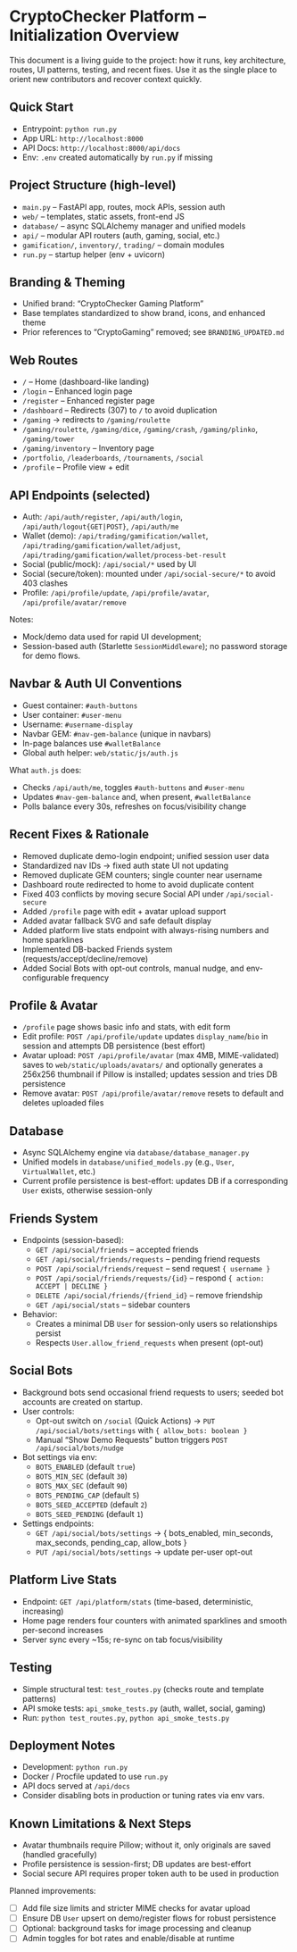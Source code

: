 # CryptoChecker Platform – Initialization Overview

This document is a living guide to the project: how it runs, key architecture, routes, UI patterns, testing, and recent fixes. Use it as the single place to orient new contributors and recover context quickly.

## Quick Start

- Entrypoint: `python run.py`
- App URL: `http://localhost:8000`
- API Docs: `http://localhost:8000/api/docs`
- Env: `.env` created automatically by `run.py` if missing

## Project Structure (high-level)

- `main.py` – FastAPI app, routes, mock APIs, session auth
- `web/` – templates, static assets, front-end JS
- `database/` – async SQLAlchemy manager and unified models
- `api/` – modular API routers (auth, gaming, social, etc.)
- `gamification/`, `inventory/`, `trading/` – domain modules
- `run.py` – startup helper (env + uvicorn)

## Branding & Theming

- Unified brand: “CryptoChecker Gaming Platform”
- Base templates standardized to show brand, icons, and enhanced theme
- Prior references to “CryptoGaming” removed; see `BRANDING_UPDATED.md`

## Web Routes

- `/` – Home (dashboard-like landing)
- `/login` – Enhanced login page
- `/register` – Enhanced register page
- `/dashboard` – Redirects (307) to `/` to avoid duplication
- `/gaming` → redirects to `/gaming/roulette`
- `/gaming/roulette`, `/gaming/dice`, `/gaming/crash`, `/gaming/plinko`, `/gaming/tower`
- `/gaming/inventory` – Inventory page
- `/portfolio`, `/leaderboards`, `/tournaments`, `/social`
- `/profile` – Profile view + edit

## API Endpoints (selected)

- Auth: `/api/auth/register`, `/api/auth/login`, `/api/auth/logout{GET|POST}`, `/api/auth/me`
- Wallet (demo): `/api/trading/gamification/wallet`, `/api/trading/gamification/wallet/adjust`, `/api/trading/gamification/wallet/process-bet-result`
- Social (public/mock): `/api/social/*` used by UI
- Social (secure/token): mounted under `/api/social-secure/*` to avoid 403 clashes
- Profile: `/api/profile/update`, `/api/profile/avatar`, `/api/profile/avatar/remove`

Notes:
- Mock/demo data used for rapid UI development;
- Session-based auth (Starlette `SessionMiddleware`); no password storage for demo flows.

## Navbar & Auth UI Conventions

- Guest container: `#auth-buttons`
- User container: `#user-menu`
- Username: `#username-display`
- Navbar GEM: `#nav-gem-balance` (unique in navbars)
- In-page balances use `#walletBalance`
- Global auth helper: `web/static/js/auth.js`

What `auth.js` does:
- Checks `/api/auth/me`, toggles `#auth-buttons` and `#user-menu`
- Updates `#nav-gem-balance` and, when present, `#walletBalance`
- Polls balance every 30s, refreshes on focus/visibility change

## Recent Fixes & Rationale

- Removed duplicate demo-login endpoint; unified session user data
- Standardized nav IDs → fixed auth state UI not updating
- Removed duplicate GEM counters; single counter near username
- Dashboard route redirected to home to avoid duplicate content
- Fixed 403 conflicts by moving secure Social API under `/api/social-secure`
- Added `/profile` page with edit + avatar upload support
- Added avatar fallback SVG and safe default display
- Added platform live stats endpoint with always-rising numbers and home sparklines
- Implemented DB-backed Friends system (requests/accept/decline/remove)
- Added Social Bots with opt-out controls, manual nudge, and env-configurable frequency

## Profile & Avatar

- `/profile` page shows basic info and stats, with edit form
- Edit profile: `POST /api/profile/update` updates `display_name`/`bio` in session and attempts DB persistence (best effort)
- Avatar upload: `POST /api/profile/avatar` (max 4MB, MIME-validated) saves to `web/static/uploads/avatars/` and optionally generates a 256x256 thumbnail if Pillow is installed; updates session and tries DB persistence
- Remove avatar: `POST /api/profile/avatar/remove` resets to default and deletes uploaded files

## Database

- Async SQLAlchemy engine via `database/database_manager.py`
- Unified models in `database/unified_models.py` (e.g., `User`, `VirtualWallet`, etc.)
- Current profile persistence is best-effort: updates DB if a corresponding `User` exists, otherwise session-only

## Friends System

- Endpoints (session-based):
  - `GET /api/social/friends` – accepted friends
  - `GET /api/social/friends/requests` – pending friend requests
  - `POST /api/social/friends/request` – send request `{ username }`
  - `POST /api/social/friends/requests/{id}` – respond `{ action: ACCEPT | DECLINE }`
  - `DELETE /api/social/friends/{friend_id}` – remove friendship
  - `GET /api/social/stats` – sidebar counters
- Behavior:
  - Creates a minimal DB `User` for session-only users so relationships persist
  - Respects `User.allow_friend_requests` when present (opt-out)

## Social Bots

- Background bots send occasional friend requests to users; seeded bot accounts are created on startup.
- User controls:
  - Opt-out switch on `/social` (Quick Actions) → `PUT /api/social/bots/settings` with `{ allow_bots: boolean }`
  - Manual “Show Demo Requests” button triggers `POST /api/social/bots/nudge`
- Bot settings via env:
  - `BOTS_ENABLED` (default `true`)
  - `BOTS_MIN_SEC` (default `30`)
  - `BOTS_MAX_SEC` (default `90`)
  - `BOTS_PENDING_CAP` (default `5`)
  - `BOTS_SEED_ACCEPTED` (default `2`)
  - `BOTS_SEED_PENDING` (default `1`)
- Settings endpoints:
  - `GET /api/social/bots/settings` → { bots_enabled, min_seconds, max_seconds, pending_cap, allow_bots }
  - `PUT /api/social/bots/settings` → update per-user opt-out

## Platform Live Stats

- Endpoint: `GET /api/platform/stats` (time-based, deterministic, increasing)
- Home page renders four counters with animated sparklines and smooth per-second increases
- Server sync every ~15s; re-sync on tab focus/visibility

## Testing

- Simple structural test: `test_routes.py` (checks route and template patterns)
- API smoke tests: `api_smoke_tests.py` (auth, wallet, social, gaming)
- Run: `python test_routes.py`, `python api_smoke_tests.py`

## Deployment Notes

- Development: `python run.py`
- Docker / Procfile updated to use `run.py`
- API docs served at `/api/docs`
- Consider disabling bots in production or tuning rates via env vars.

## Known Limitations & Next Steps

- Avatar thumbnails require Pillow; without it, only originals are saved (handled gracefully)
- Profile persistence is session-first; DB updates are best-effort
- Social secure API requires proper token auth to be used in production

Planned improvements:
- [ ] Add file size limits and stricter MIME checks for avatar upload
- [ ] Ensure DB `User` upsert on demo/register flows for robust persistence
- [ ] Optional: background tasks for image processing and cleanup
- [ ] Admin toggles for bot rates and enable/disable at runtime

